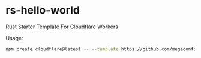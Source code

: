 # rs-hello-world
Rust Starter Template For Cloudflare Workers

Usage:
```sh
npm create cloudflare@latest -- --template https://github.com/megaconfidence/hello-world-rs
```
